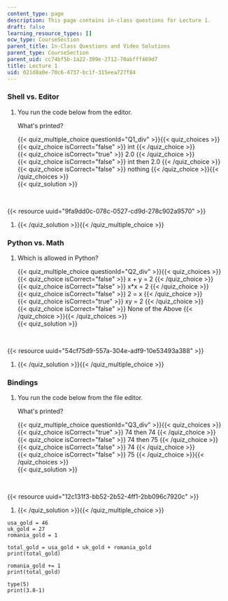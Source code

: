 ```yaml
---
content_type: page
description: This page contains in-class questions for Lecture 1.
draft: false
learning_resource_types: []
ocw_type: CourseSection
parent_title: In-Class Questions and Video Solutions
parent_type: CourseSection
parent_uid: cc74bf5b-1a22-399e-2712-70abfff469d7
title: Lecture 1
uid: 021d8a0e-70c6-4737-bc1f-315eea727f84
---
```

### Shell vs. Editor

1. You run the code below from the editor.   
      
    What's printed?   
      
    {{< quiz_multiple_choice questionId="Q1_div" >}}{{< quiz_choices >}}{{< quiz_choice isCorrect="false" >}} int {{< /quiz_choice >}}  
    {{< quiz_choice isCorrect="true" >}} 2.0 {{< /quiz_choice >}}  
    {{< quiz_choice isCorrect="false" >}} int then 2.0 {{< /quiz_choice >}}  
    {{< quiz_choice isCorrect="false" >}} nothing {{< /quiz_choice >}}{{< /quiz_choices >}}  
    {{< quiz_solution >}}  
      
     

{{< resource uuid="9fa9dd0c-078c-0527-cd9d-278c902a9570" >}}

1. {{< /quiz_solution >}}{{< /quiz_multiple_choice >}}

### Python vs. Math

1. Which is allowed in Python?   
      
    {{< quiz_multiple_choice questionId="Q2_div" >}}{{< quiz_choices >}}{{< quiz_choice isCorrect="false" >}} x + y = 2 {{< /quiz_choice >}}  
    {{< quiz_choice isCorrect="false" >}} x\*x = 2 {{< /quiz_choice >}}  
    {{< quiz_choice isCorrect="false" >}} 2 = x {{< /quiz_choice >}}  
    {{< quiz_choice isCorrect="true" >}} xy = 2 {{< /quiz_choice >}}  
    {{< quiz_choice isCorrect="false" >}} None of the Above {{< /quiz_choice >}}{{< /quiz_choices >}}  
    {{< quiz_solution >}}  
      
     

{{< resource uuid="54cf75d9-557a-304e-adf9-10e53493a388" >}}

1. {{< /quiz_solution >}}{{< /quiz_multiple_choice >}}

### Bindings

1. You run the code below from the file editor.   
      
    What's printed?   
      
    {{< quiz_multiple_choice questionId="Q3_div" >}}{{< quiz_choices >}}{{< quiz_choice isCorrect="true" >}} 74 then 74 {{< /quiz_choice >}}  
    {{< quiz_choice isCorrect="false" >}} 74 then 75 {{< /quiz_choice >}}  
    {{< quiz_choice isCorrect="false" >}} 74 {{< /quiz_choice >}}  
    {{< quiz_choice isCorrect="false" >}} 75 {{< /quiz_choice >}}{{< /quiz_choices >}}  
    {{< quiz_solution >}}  
      
     

{{< resource uuid="12c131f3-bb52-2b52-4ff1-2bb096c7920c" >}}

1. {{< /quiz_solution >}}{{< /quiz_multiple_choice >}}

```plaintext
usa_gold = 46
uk_gold = 27
romania_gold = 1

total_gold = usa_gold + uk_gold + romania_gold
print(total_gold)

romania_gold += 1
print(total_gold)
```

```plaintext
type(5)
print(3.0-1)
```